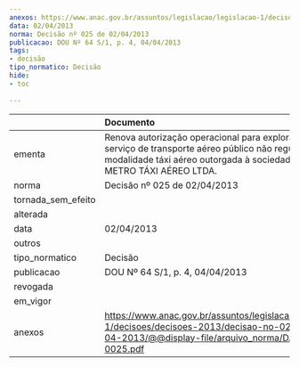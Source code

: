 ```yaml
---
anexos: https://www.anac.gov.br/assuntos/legislacao/legislacao-1/decisoes/decisoes-2013/decisao-no-025-de-02-04-2013/@@display-file/arquivo_norma/DA2013-0025.pdf
data: 02/04/2013
norma: Decisão nº 025 de 02/04/2013
publicacao: DOU Nº 64 S/1, p. 4, 04/04/2013
tags:
- decisão
tipo_normatico: Decisão
hide: 
- toc 
 
---
```


|                    | Documento                                                                                                                                                                          |
|:-------------------|:-----------------------------------------------------------------------------------------------------------------------------------------------------------------------------------|
| ementa             | Renova autorização operacional para exploração de serviço de transporte aéreo público não regular na modalidade táxi aéreo outorgada à sociedade empresária METRO TÁXI AÉREO LTDA. |
| norma              | Decisão nº 025 de 02/04/2013                                                                                                                                                       |
| tornada_sem_efeito |                                                                                                                                                                                    |
| alterada           |                                                                                                                                                                                    |
| data               | 02/04/2013                                                                                                                                                                         |
| outros             |                                                                                                                                                                                    |
| tipo_normatico     | Decisão                                                                                                                                                                            |
| publicacao         | DOU Nº 64 S/1, p. 4, 04/04/2013                                                                                                                                                    |
| revogada           |                                                                                                                                                                                    |
| em_vigor           |                                                                                                                                                                                    |
| anexos             | https://www.anac.gov.br/assuntos/legislacao/legislacao-1/decisoes/decisoes-2013/decisao-no-025-de-02-04-2013/@@display-file/arquivo_norma/DA2013-0025.pdf                          |